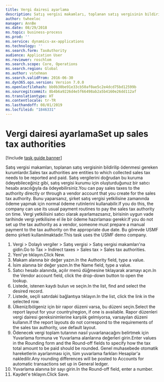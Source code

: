 ```yaml
---
title: Vergi dairesi ayarlama
description: Satış vergisi makamları, toplanan satış vergisinin bildirilip ödenmesi gereken kurumlardır.
author: twheeloc
manager: AnnBe
ms.date: 08/29/2018
ms.topic: business-process
ms.prod: ''
ms.service: dynamics-ax-applications
ms.technology: ''
ms.search.form: TaxAuthority
audience: Application User
ms.reviewer: roschlom
ms.search.scope: Core, Operations
ms.search.region: Global
ms.author: vstehman
ms.search.validFrom: 2016-06-30
ms.dyn365.ops.version: Version 7.0.0
ms.openlocfilehash: bb0b30be91e33cb50af0ae5c2e4dcd75bd12599b
ms.sourcegitcommit: 8b4b6a9226d4e5f66498ab2a5b4160e26dd112af
ms.translationtype: HT
ms.contentlocale: tr-TR
ms.lasthandoff: 08/01/2019
ms.locfileid: "1846331"
---
```

# <a name="set-up-sales-tax-authorities"></a><span data-ttu-id="5601a-103">Vergi dairesi ayarlama</span><span class="sxs-lookup"><span data-stu-id="5601a-103">Set up sales tax authorities</span></span>

[!include [task guide banner](../../includes/task-guide-banner.md)]

<span data-ttu-id="5601a-104">Satış vergisi makamları, toplanan satış vergisinin bildirilip ödenmesi gereken kurumlardır.</span><span class="sxs-lookup"><span data-stu-id="5601a-104">Sales tax authorities are entities to which collected sales tax needs to be reported and paid.</span></span> <span data-ttu-id="5601a-105">Satış vergilerini doğrudan bu kuruma ödeyebileceğiniz gibi, satış vergisi kurumu için oluşturduğunuz bir satıcı hesabı aracılığıyla da ödeyebilirsiniz.</span><span class="sxs-lookup"><span data-stu-id="5601a-105">You can pay sales taxes to the authority directly or through a vendor account that you create for the sales tax authority.</span></span> <span data-ttu-id="5601a-106">Bunu yaparsanız, şirket satış vergisi yetkilisine zamanında ödeme yapmak için normal ödeme rutinlerini kullanabilir.</span><span class="sxs-lookup"><span data-stu-id="5601a-106">If you do this, the company can use its usual payment routines to pay the sales tax authority on time.</span></span> <span data-ttu-id="5601a-107">Vergi yetkilisini satıcı olarak ayarlamazsanız, birisinin uygun vade tarihinde vergi yetkilisine el ile bir ödeme hazırlaması gerekir.</span><span class="sxs-lookup"><span data-stu-id="5601a-107">If you do not set up the tax authority as a vendor, someone must prepare a manual payment to the tax authority on the appropriate due date.</span></span> <span data-ttu-id="5601a-108">Bu görevde USMF demo şirketi kullanılmaktadır.</span><span class="sxs-lookup"><span data-stu-id="5601a-108">This task uses the USMF demo company.</span></span>

1. <span data-ttu-id="5601a-109">Vergi > Dolaylı vergiler > Satış vergisi > Satış vergisi makamları'na gidin.</span><span class="sxs-lookup"><span data-stu-id="5601a-109">Go to Tax > Indirect taxes > Sales tax > Sales tax authorities.</span></span>
2. <span data-ttu-id="5601a-110">Yeni'ye tıklayın.</span><span class="sxs-lookup"><span data-stu-id="5601a-110">Click New.</span></span>
3. <span data-ttu-id="5601a-111">Makam alanına bir değer yazın.</span><span class="sxs-lookup"><span data-stu-id="5601a-111">In the Authority field, type a value.</span></span>
4. <span data-ttu-id="5601a-112">İsim alanına bir değer yazın.</span><span class="sxs-lookup"><span data-stu-id="5601a-112">In the Name field, type a value.</span></span>
5. <span data-ttu-id="5601a-113">Satıcı hesabı alanında, açılır menü düğmesine tıklayarak aramayı açın.</span><span class="sxs-lookup"><span data-stu-id="5601a-113">In the Vendor account field, click the drop-down button to open the lookup.</span></span>
6. <span data-ttu-id="5601a-114">Listede, istenen kaydı bulun ve seçin.</span><span class="sxs-lookup"><span data-stu-id="5601a-114">In the list, find and select the desired record.</span></span>
7. <span data-ttu-id="5601a-115">Listede, seçili satırdaki bağlantıya tıklayın.</span><span class="sxs-lookup"><span data-stu-id="5601a-115">In the list, click the link in the selected row.</span></span>
8. <span data-ttu-id="5601a-116">Ülkeniz/bölgeniz için bir rapor düzeni varsa, bu düzeni seçin.</span><span class="sxs-lookup"><span data-stu-id="5601a-116">Select the report layout for your country/region, if one is available.</span></span> <span data-ttu-id="5601a-117">Rapor düzenleri vergi dairesi gereksinimlerine karşılık gelmiyorsa, varsayılan düzeni kullanın.</span><span class="sxs-lookup"><span data-stu-id="5601a-117">If the report layouts do not correspond to the requirements of the sales tax authority, use default layout.</span></span>
9. <span data-ttu-id="5601a-118">Ödenecek vergi toplam tutarının nasıl yuvarlanacağını belirtmek için Yuvarlama formuna ve Yuvarlama alanlarına değerleri girin.</span><span class="sxs-lookup"><span data-stu-id="5601a-118">Enter values in the Rounding form and the Round-off fields to specify how the tax total amount to be paid should be rounded.</span></span> <span data-ttu-id="5601a-119">Genel muhasebede otomatik hareketlerin ayarlanması için, tüm yuvarlama farkları Hesaplar'a nakledilir.</span><span class="sxs-lookup"><span data-stu-id="5601a-119">Any rounding differences will be posted to Accounts for automatic transactions set up in General ledger.</span></span>
10. <span data-ttu-id="5601a-120">Yuvarlama alanına bir sayı girin.</span><span class="sxs-lookup"><span data-stu-id="5601a-120">In the Round-off field, enter a number.</span></span>
11. <span data-ttu-id="5601a-121">Kaydet'e tıklayın.</span><span class="sxs-lookup"><span data-stu-id="5601a-121">Click Save.</span></span>

